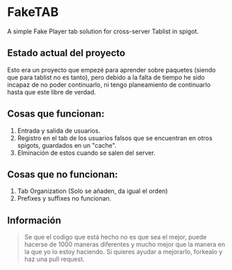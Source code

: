 # FakeTAB
A simple Fake Player tab solution for cross-server Tablist in spigot.

## Estado actual del proyecto
Esto era un proyecto que empezé para aprender sobre paquetes (siendo que para tablist no es tanto), pero debido a la falta de tiempo he sido incapaz de no poder continuarlo, ni tengo planeamiento de continuarlo hasta que este libre de verdad.

## Cosas que funcionan:
1. Entrada y salida de usuarios.
2. Registro en el tab de los usuarios falsos que se encuentran en otros spigots, guardados en un "cache".
3. Elminación de estos cuando se salen del server. 

## Cosas que no funcionan:
1. Tab Organization (Solo se añaden, da igual el orden)
2. Prefixes y suffixes no funcionan.

## Información
> Se que el codigo que está hecho no es que sea el mejor, puede hacerse de 1000 maneras diferentes y mucho mejor que la manera en la que yo lo estoy haciendo. Si quieres ayudar a mejorarlo, forkealo y haz una pull request.
